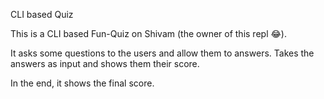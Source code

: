 CLI based Quiz

This is a CLI based Fun-Quiz on Shivam (the owner of this repl 😂).

It asks some questions to the users and allow them to answers.
Takes the answers as input and shows them their score.

In the end, it shows the final score.

